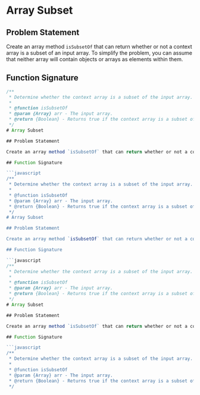 # Array Subset

## Problem Statement

Create an array method `isSubsetOf` that can return whether or not a context array is a subset of an input array. To simplify the problem, you can assume that neither array will contain objects or arrays as elements within them.

## Function Signature

```javascript
/**
 * Determine whether the context array is a subset of the input array.
 *
 * @function isSubsetOf
 * @param {Array} arr - The input array.
 * @return {Boolean} - Returns true if the context array is a subset of the input array, false otherwise.
 */
# Array Subset

## Problem Statement

Create an array method `isSubsetOf` that can return whether or not a context array is a subset of an input array. To simplify the problem, you can assume that neither array will contain objects or arrays as elements within them.

## Function Signature

```javascript
/**
 * Determine whether the context array is a subset of the input array.
 *
 * @function isSubsetOf
 * @param {Array} arr - The input array.
 * @return {Boolean} - Returns true if the context array is a subset of the input array, false otherwise.
 */
# Array Subset

## Problem Statement

Create an array method `isSubsetOf` that can return whether or not a context array is a subset of an input array. To simplify the problem, you can assume that neither array will contain objects or arrays as elements within them.

## Function Signature

```javascript
/**
 * Determine whether the context array is a subset of the input array.
 *
 * @function isSubsetOf
 * @param {Array} arr - The input array.
 * @return {Boolean} - Returns true if the context array is a subset of the input array, false otherwise.
 */
# Array Subset

## Problem Statement

Create an array method `isSubsetOf` that can return whether or not a context array is a subset of an input array. To simplify the problem, you can assume that neither array will contain objects or arrays as elements within them.

## Function Signature

```javascript
/**
 * Determine whether the context array is a subset of the input array.
 *
 * @function isSubsetOf
 * @param {Array} arr - The input array.
 * @return {Boolean} - Returns true if the context array is a subset of the input array, false otherwise.
 */
